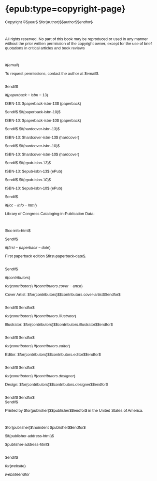 # {epub:type=copyright-page}

<div style="font-size: small; font-family: sans-serif;">

<p style="text-indent: 0;">Copyright &copy;$year$ $for(author)$$author$$endfor$</p><br />
<p style="text-indent: 0;">All rights reserved. No part of this book may be reproduced or used in any manner without the prior written permission of the copyright owner, except for the use of brief quotations in critical articles and book reviews</p><br />

$if(email)$
<p style="text-indent: 0;">To request permissions, contact the author at $email$.</p><br />
$endif$

$if(paperback-isbn-13)$
<p style="text-indent: 0;">ISBN-13: $paperback-isbn-13$ (paperback)</p>
$endif$
$if(paperback-isbn-10)$
<p style="text-indent: 0;">ISBN-10: $paperback-isbn-10$ (paperback)</p>
$endif$
$if(hardcover-isbn-13)$
<p style="text-indent: 0;">ISBN-13: $hardcover-isbn-13$ (hardcover)</p>
$endif$
$if(hardcover-isbn-10)$
<p style="text-indent: 0;">ISBN-10: $hardcover-isbn-10$ (hardcover)</p>
$endif$
$if(epub-isbn-13)$
<p  style="text-indent: 0;">ISBN-13: $epub-isbn-13$ (ePub)</p>
$endif$
$if(epub-isbn-10)$
<p  style="text-indent: 0;">ISBN-10: $epub-isbn-10$ (ePub)</p>
$endif$

<br />

$if(lcc-info-html)$
<p style="text-indent: 0;">Library of Congress Cataloging-in-Publication Data:</p><br />
<p>$lcc-info-html$</p>
$endif$

$if(first-paperback-date)$
<p style="text-indent: 0;">First paperback edition $first-paperback-date$.</p><br />
$endif$

$if(contributors)$

$for(contributors)$
$if(contributors.cover-artist)$
<p style="text-indent: 0;">Cover Artist: $for(contributors)$$contributors.cover-artist$$endfor$</p><br />
$endif$
$endfor$

$for(contributors)$
$if(contributors.illustrator)$
<p style="text-indent: 0;">Illustrator: $for(contributors)$$contributors.illustrator$$endfor$</p><br />
$endif$
$endfor$

$for(contributors)$
$if(contributors.editor)$
<p style="text-indent: 0;">Editor: $for(contributors)$$contributors.editor$$endfor$</p><br />
$endif$
$endfor$

$for(contributors)$
$if(contributors.designer)$
<p style="text-indent: 0;">Design: $for(contributors)$$contributors.designer$$endfor$</p><br />
$endif$
$endfor$

<br />
$endif$

<p style="text-indent: 0;">Printed by $for(publisher)$$publisher$$endfor$ in the United States of America.</p><br />

<p style="text-indent: 0;">$for(publisher)$\noindent $publisher$$endfor$</p>
$if(publisher-address-html)$
<p style="text-indent: 0;">$publisher-address-html$</p><br />
$endif$

$for(website)$<p style="text-indent: 0;">$website$$endfor$</p>

</div>